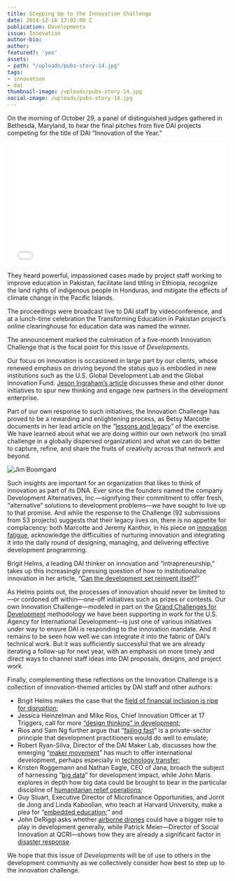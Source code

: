 ```yaml
---
title: Stepping Up to the Innovation Challenge
date: 2014-12-16 17:02:00 Z
publication: Developments
issue: Innovation
author-bio: 
author: 
featured?: 'yes'
assets:
- path: "/uploads/pubs-story-14.jpg"
tags:
- innovation
- dai
thumbnail-image: /uploads/pubs-story-14.jpg
social-image: /uploads/pubs-story-14.jpg
---
```


On the morning of October 29, a panel of distinguished judges gathered in Bethesda, Maryland, to hear the final pitches from five DAI projects competing for the title of DAI “Innovation of the Year.”

<iframe src="//player.vimeo.com/video/114710046" width="500" height="281" frameborder="0" webkitallowfullscreen mozallowfullscreen allowfullscreen></iframe>

They heard powerful, impassioned cases made by project staff working to improve education in Pakistan, facilitate land titling in Ethiopia, recognize the land rights of indigenous people in Honduras, and mitigate the effects of climate change in the Pacific Islands.

The proceedings were broadcast live to DAI staff by videoconference, and at a lunch-time celebration the Transforming Education in Pakistan project’s online clearinghouse for education data was named the winner.

The announcement marked the culmination of a five-month Innovation Challenge that is the focal point for this issue of *Developments*.


Our focus on innovation is occasioned in large part by our clients, whose renewed emphasis on driving beyond the status quo is embodied in new institutions such as the U.S. Global Development Lab and the Global Innovation Fund. [Jeson Ingraham’s article](/articles/innovations-missing-link/) discusses these and other donor initiatives to spur new thinking and engage new partners in the development enterprise.

Part of our own response to such initiatives, the Innovation Challenge has proved to be a rewarding and enlightening process, as Betsy Marcotte documents in her lead article on the “[lessons and legacy](/articles/dais-2014-innovation-challenge-lessons-and-legacy)” of the exercise. We have learned about what we are doing within our own network (no small challenge in a globally dispersed organization) and what we can do better to capture, refine, and share the fruits of creativity across that network and beyond.

![Jim Boomgard](/uploads/pubs-story-14.jpg) 

Such insights are important for an organization that likes to think of innovation as part of its DNA. Ever since the founders named the company Development Alternatives, Inc.—signifying their commitment to offer fresh, “alternative” solutions to development problems—we have sought to live up to that promise. And while the response to the Challenge (92 submissions from 53 projects) suggests that their legacy lives on, there is no appetite for complacency: both Marcotte and Jeremy Kanthor, in his piece on [innovation fatigue](/articles/is-everyone-really-innovating), acknowledge the difficulties of nurturing innovation and integrating it into the daily round of designing, managing, and delivering effective development programming.

Brigit Helms, a leading DAI thinker on innovation and “intrapreneurship,” takes up this increasingly pressing question of how to institutionalize innovation in her article, “[Can the development set reinvent itself?](/articles/can-the-development-set-reinvent-itself)” 

As Helms points out, the processes of innovation should never be limited to—or cordoned off within—one-off initiatives such as prizes or contests. Our own Innovation Challenge—modeled in part on the [Grand Challenges for Development](http://dai.com/our-work/projects/worldwide—grand-challenges-development-implementation-services) methodology we have been supporting in work for the U.S. Agency for International Development—is just one of various initiatives under way to ensure DAI is responding to the innovation mandate. And it remains to be seen how well we can integrate it into the fabric of DAI’s technical work. But it was sufficiently successful that we are already iterating a follow-up for next year, with an emphasis on more timely and direct ways to channel staff ideas into DAI proposals, designs, and project work.

Finally, complementing these reflections on the Innovation Challenge is a collection of innovation-themed articles by DAI staff and other authors:

* Brigit Helms makes the case that the [field of financial inclusion is ripe for disruption](/articles/we-need-disruption-in-financial-inclusion);
* Jessica Heinzelman and Mike Rios, Chief Innovation Officer at 17 Triggers, call for more [“design thinking” in development](/articles/design-thinking-and-development);
* Rios and Sam Ng further argue that “[failing fast](/articles/failing-fast)” is a private-sector principle that development practitioners would do well to emulate;
* Robert Ryan-Silva, Director of the DAI Maker Lab, discusses how the emerging “[maker movement](/articles/diy-development)” has much to offer international development, perhaps especially in [technology transfer](/articles/made-in-africa);
* Kristen Roggemann and Nathan Eagle, CEO of Jana, broach the subject of harnessing “[big data](/articles/big-data-for-impact)” for development impact, while John Maris explores in depth how big data could be brought to bear in the particular discipline of [humanitarian relief operations](/articles/disruption-for-good);
* Guy Stuart, Executive Director of Microfinance Opportunities, and Jorrit de Jong and Linda Kaboolian, who teach at Harvard University, make a plea for “[embedded education](/articles/an-innovation-in-governance);” and
* John DeRiggi asks whether [airborne drones](/articles/drones-for-development) could have a bigger role to play in development generally, while Patrick Meier—Director of Social Innovation at QCRI—shows how they are already a significant factor in [disaster response](/articles/humanitarians-in-the-sky).

We hope that this issue of *Developments* will be of use to others in the development community as we collectively consider how best to step up to the innovation challenge.

